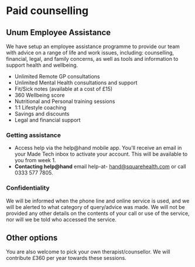 # Paid counselling

## Unum Employee Assistance

We have setup an employee assistance programme to provide our team with advice on a range of life and work issues, including: counselling, financial, legal, and family concerns, as well as tools and information to support health and wellbeing. 

- Unlimited Remote GP consultations
- Unlimited Mental Health consultations and support
- Fit/Sick notes (available at a cost of £15)
- 360 Wellbeing score
- Nutritional and Personal training sessions
- 1:1 Lifestyle coaching
- Savings and discounts
- Legal and financial support


### Getting assistance

- Access help via the help@hand mobile app. You'll receive an email in your Made Tech inbox to activate your account. This will be available to you from week 1.
- **Contacting help@hand** email help-at- hand@squarehealth.com or call 0333 577 7805.

### Confidentiality

We will be informed when the phone line and online service is used, and we will be alerted to what category of query/advice was made. We will not be provided any other details on the contents of your call or use of the service, nor will we be told who accessed the service.

## Other options

You are also welcome to pick your own therapist/counsellor. We will contribute £360 per year towards these sessions.
